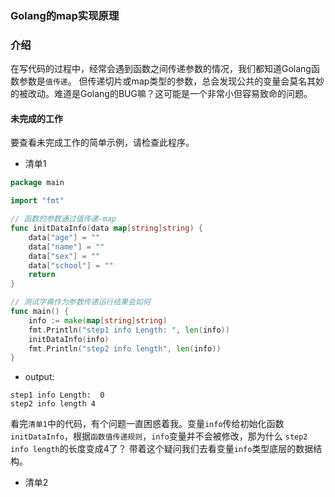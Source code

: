 ### Golang的map实现原理

### 介绍
在写代码的过程中，经常会遇到函数之间传递参数的情况，我们都知道Golang函数参数是`值传递`。
但传递切片或map类型的参数，总会发现公共的变量会莫名其妙的被改动。难道是Golang的BUG嘛？这可能是一个非常小但容易致命的问题。

#### 未完成的工作
要查看未完成工作的简单示例，请检查此程序。

- 清单1
```go
package main

import "fmt"

// 函数的参数通过值传递-map
func initDataInfo(data map[string]string) {
    data["age"] = ""
    data["name"] = ""
    data["sex"] = ""
    data["school"] = ""
    return
}

// 测试字典作为参数传递运行结果会如何
func main() {
    info := make(map[string]string)
    fmt.Println("step1 info Length: ", len(info))
    initDataInfo(info)
    fmt.Println("step2 info length", len(info))
}

```

- output:
```text
step1 info Length:  0
step2 info length 4
```

看完`清单1`中的代码，有个问题一直困惑着我。变量`info`传给初始化函数`initDataInfo`，根据`函数值传递规则`，`info`变量并不会被修改，那为什么
`step2 info length`的长度变成4了？ 带着这个疑问我们去看变量`info`类型底层的数据结构。

- 清单2
```go

```




